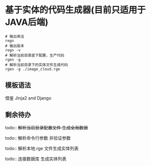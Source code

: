 # 基于实体的代码生成器(目前只适用于JAVA后端)

``` shell
# 输出用法
regn 
# 输出版本
regn -v
# 解析当前目录底下配置，生产代码
rgen -g
# 解析当前目录下的实体文件生成代码
rgen -g ./image_cloud.rge
```

## 模板语法

 借鉴 Jinja2 and Django

## 剩余待办

todo:: ~~解析当前目录配置文件 生成全局数据~~

todo:: 解析命令行参数 并验证参数

todo:: 解析本地.rge 文件生成实体列表

todo:: 连接数据库 生成实体列表
